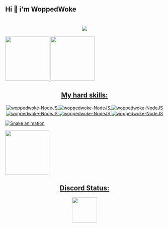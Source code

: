 ## Hi 👋 i'm WoppedWoke
<h1 align="center">
  <a href="https://git.io/typing-svg">
    <img src=https://readme-typing-svg.herokuapp.com/?lines=Hi!!;My+name+is+woppedwoke.;Welcome+to+my+profile!&center=true&size=27>
    
  </a>
</h1>

<div>
  <a href="https://github.com/woppedwoke">
  <img height="140em" src="https://github-readme-stats.vercel.app/api?username=woppedwoke&show_icons=true&theme=dark&include_all_commits=true&count_private=true"/>
  <img height="140em" src="https://github-readme-stats.vercel.app/api/top-langs/?username=woppedwoke&layout=compact&langs_count=7&theme=dark"/>
</div>
  
  <h2 align="center"> My hard skills: </h2>
  <p align="center">
    <img align="center" alt="woppedwoke-NodeJS" src="https://img.shields.io/badge/Lua-2C2D72?style=for-the-badge&logo=lua&logoColor=white">
    <img align="center" alt="woppedwoke-NodeJS" src="https://img.shields.io/badge/PHP-777BB4?style=for-the-badge&logo=php&logoColor=white">
    <img align="center" alt="woppedwoke-NodeJS" src="https://img.shields.io/badge/C%23-239120?style=for-the-badge&logo=c-sharp&logoColor=white">
    <img align="center" alt="woppedwoke-NodeJS" src="https://img.shields.io/badge/MySQL-00000F?style=for-the-badge&logo=mysql&logoColor=white">
    <img align="center" alt="woppedwoke-NodeJS" src="https://img.shields.io/badge/JavaScript-F7DF1E?style=for-the-badge&logo=javascript&logoColor=black">
    <img align="center" alt="woppedwoke-NodeJS" src="https://img.shields.io/badge/Java-ED8B00?style=for-the-badge&logo=java&logoColor=white">
    </p>
  
 
  
  ![Snake animation](https://github.com/woppedwoke/woppedwoke/blob/output/github-contribution-grid-snake.svg)
  
  <div>
  <a href="https://github.com/woppedwoke">
  <img height="140em" src="https://myoctocat.com/build-your-octocat/"/>
</div>

    
    

    
    
  
</div>
                                                                                                                              
<h2 align="center"> Discord Status: </h2>
<p align="center">
<a href="https://discord.com/users/347418874628800523">
  <img height="80px" src="https://discord.c99.nl/widget/theme-2/347418874628800523.png">
  
</a>
</p>
